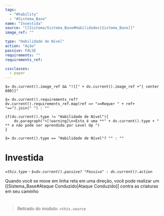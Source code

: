 ```yaml
---
tags:
  - "#hability"
  - "#Sistema_Base"
name: "Investida"
source: "[[Sistema/Sistema_Base#Habilidades|Sistema_Base]]"
image_ref: ""

type: "Habilidade de Nível"
action: "Ação"
passive: FALSE
requirements: ""
requirements_ref:  

cssclasses:
  - paper
---
```

`$= dv.current().image_ref && "![[" + dv.current().image_ref +"| center 600]]"`


`$= dv.current().requirements_ref? dv.current().requirements_ref.map(ref => "==Requer " + ref+ "==").join(" ") : ""`

```dataviewjs
if(dv.current().type != "Habilidade de Nível"){
	dv.paragraph(">[!warning]\n>Esta é uma **" + dv.current().type + " ** e não pode ser aprendida por Level Up ")
}
```


`$= dv.current().type == "Habilidade de Nível"? "" : ""`
# Investida
*`=this.type` - `$=dv.current().passive? "Passiva" : dv.current().action`*

Quando você se move em linha reta em uma direção, você pode realizar um [[Sistema_Base#Ataque Conduzido|Ataque Conduzido]] contra as criaturas em seu caminho


#
> Retirado do modulo: `=this.source`